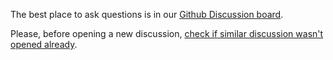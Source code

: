 The best place to ask questions is in our [Github Discussion board](https://github.com/django-components/django-components/discussions).

Please, before opening a new discussion, [check if similar discussion wasn't opened already](https://github.com/django-components/django-components/discussions?discussions_q=).
